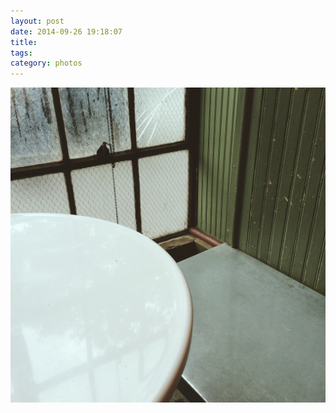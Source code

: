 ```yaml
---
layout: post
date: 2014-09-26 19:18:07
title: 
tags:
category: photos
---
```


![title](/assets/photoblog/coffee-shop-corner-8-23-14.jpg)